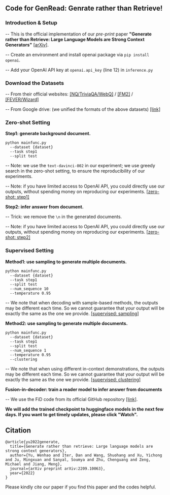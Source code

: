 ## Code for GenRead: Genrate rather than Retrieve!

### Introduction & Setup

-- This is the official implementation of our *pre-print* paper **"Generate rather than Retrieve: Large Language Models are Strong Context Generators"** [\[arXiv\]](https://arxiv.org/abs/2209.10063).

-- Create an environment and install openai package via `pip install openai`.

-- Add your OpenAI API key at `openai.api_key` (line 12) in `inference.py`

### Download the Datasets

-- From their official websites: [\[NQ/TriviaQA/WebQ\]](https://github.com/facebookresearch/DPR) / [\[FM2\]](https://github.com/google-research/fool-me-twice) / [\[FEVER/Wizard\]](https://github.com/facebookresearch/KILT)

-- From Google drive: (we unified the formats of the above datasets) [\[link\]](https://drive.google.com/drive/folders/1lFFTklW_0HuR53hLpFdLClgfSAhXn_2f?usp=sharing)

### Zero-shot Setting 

**Step1: generate background document.**

```
python mainfunc.py 
  --dataset {dataset} 
  --task step1 
  --split test
```

-- Note: we use the `text-davinci-002` in our experiment; we use greedy search in the zero-shot setting, to ensure the reproducibility of our experiments. 

-- Note: if you have limited access to OpenAI API, you could directly use our outputs, without spending money on reproducing our experiments. [\[zero-shot: step1\]](https://drive.google.com/drive/folders/1u7VUOX2l86g4JkMPxPZ1vhMW8O7mwRZw?usp=sharing)

**Step2: infer answer from document.**

-- Trick: we remove the `\n` in the generated documents. 

-- Note: if you have limited access to OpenAI API, you could directly use our outputs, without spending money on reproducing our experiments. [\[zero-shot: step2\]](https://drive.google.com/drive/folders/1s5chlju2Nzh4IqH1I49m73mwlnVL2318?usp=sharing)


### Supervised Setting 

**Method1: use sampling to generate multiple documents.**

```
python mainfunc.py 
  --dataset {dataset} 
  --task step1 
  --split test 
  --num_sequence 10 
  --temperature 0.95
```

-- We note that when decoding with sample-based methods, the outputs may be different each time. So we cannot guarantee that your output will be exactly the same as the one we provide. [\[supervised: sampling\]](https://drive.google.com/drive/folders/1ZHmbodWMx1WOyyPFe60_vI6rF3piFAxg?usp=sharing)

**Method2: use sampling to generate multiple documents.**

```
python mainfunc.py 
  --dataset {dataset} 
  --task step1 
  --split test 
  --num_sequence 1 
  --temperature 0.95 
  --clustering
```

-- We note that when using different in-context demonstrations, the outputs may be different each time. So we cannot guarantee that your output will be exactly the same as the one we provide. [\[supervised: clustering\]](https://drive.google.com/drive/folders/1DNjTTOLKi24wohJKu1Z-v6b4izfymlLu?usp=sharingg)


**Fusion-in-decoder: train a reader model to infer answer from documents**

-- We use the FiD code from its official GitHub repository [\[link\]](https://github.com/facebookresearch/FiD).

**We will add the trained checkpoint to huggingface models in the next few days. If you want to get timely updates, please click "Watch".**

## Citation

```
@article{yu2022generate,
  title={Generate rather than retrieve: Large language models are strong context generators},
  author={Yu, Wenhao and Iter, Dan and Wang, Shuohang and Xu, Yichong and Ju, Mingxuan and Sanyal, Soumya and Zhu, Chenguang and Zeng, Michael and Jiang, Meng},
  journal={arXiv preprint arXiv:2209.10063},
  year={2022}
}
```

Please kindly cite our paper if you find this paper and the codes helpful.
